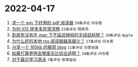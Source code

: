 # 2022-04-17

1. [求一个 win 下好用的 pdf 阅读器](https://www.v2ex.com/t/847433) `29条评论` `问与答`
1. [为何 iOS 拼多多异常流畅](https://www.v2ex.com/t/847440) `22条评论` `程序员`
1. [到底有没有在 mac 下不延迟掉帧的无线鼠标啊？](https://www.v2ex.com/t/847445) `20条评论` `Apple`
1. [为什么好的本地 rss 阅读器越来越少？](https://www.v2ex.com/t/847435) `17条评论` `问与答`
1. [分享一个 165kb 的极简 blog](https://www.v2ex.com/t/847442) `11条评论` `分享创造`
1. [如果打算养狗去哪里买比较合适啊？](https://www.v2ex.com/t/847432) `10条评论` `问与答`
1. [对于最近学习游泳](https://www.v2ex.com/t/847439) `7条评论` `体育运动`

